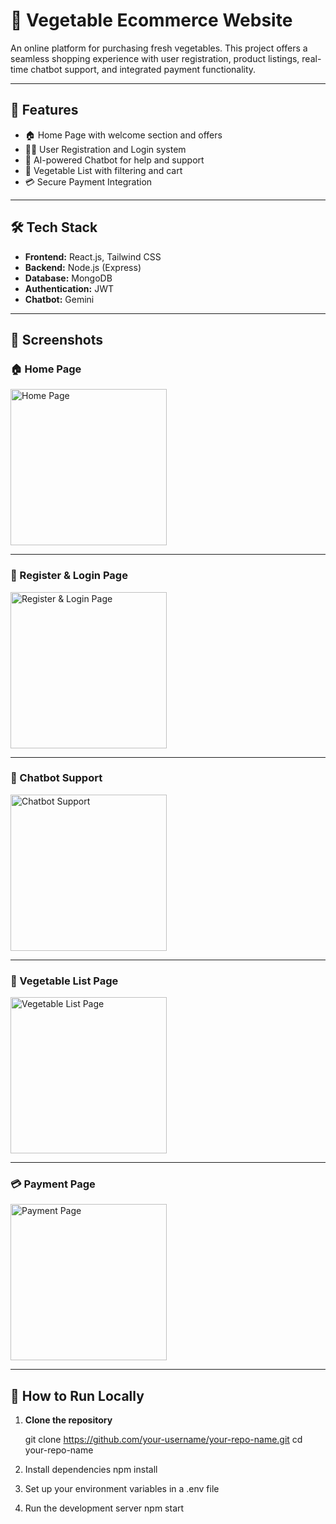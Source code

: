 # 🥦 Vegetable Ecommerce Website

An online platform for purchasing fresh vegetables. This project offers a seamless shopping experience with user registration, product listings, real-time chatbot support, and integrated payment functionality.

---

## 🚀 Features

- 🏠 Home Page with welcome section and offers  
- 🧑‍💻 User Registration and Login system  
- 🤖 AI-powered Chatbot for help and support  
- 🛒 Vegetable List with filtering and cart  
- 💳 Secure Payment Integration  

---

## 🛠️ Tech Stack

- **Frontend:** React.js, Tailwind CSS  
- **Backend:** Node.js (Express)  
- **Database:** MongoDB  
- **Authentication:** JWT  
- **Chatbot:** Gemini  

---

## 📸 Screenshots

### 🏠 Home Page  
<img src="https://github.com/user-attachments/assets/0f931944-29dc-4b0a-ab8b-8a890d095357" alt="Home Page" width="250"/>

---

### 🔐 Register & Login Page  
<img src="https://github.com/user-attachments/assets/5c73dd52-72a7-4df7-9d6a-6b7993e27042" alt="Register & Login Page" width="250"/>

---

### 🤖 Chatbot Support  
<img src="https://github.com/user-attachments/assets/0003fa65-88dc-4753-9460-78295da350fc" alt="Chatbot Support" width="250"/>

---

### 🥬 Vegetable List Page  
<img src="https://github.com/user-attachments/assets/fd0c8b0a-eb5d-4074-bbe6-1b8ef12154dd" alt="Vegetable List Page" width="250"/>

---

### 💳 Payment Page  
<img src="https://github.com/user-attachments/assets/e517a04b-2add-471d-8f31-1c212860e484" alt="Payment Page" width="250"/>

---

## 🧪 How to Run Locally

1. **Clone the repository**

   git clone https://github.com/your-username/your-repo-name.git
   cd your-repo-name
2.  Install dependencies
    npm install
3.  Set up your environment variables in a .env file
4.  Run the development server
    npm start   
